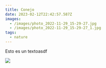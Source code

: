 ```yaml
---
title: Conejo
date: 2023-02-12T22:42:57.587Z
images:
  - /images/photo_2022-11-29_15-29-27.jpg
  - /images/photo_2022-11-29_15-29-27_1.jpg
tags:
  - nature
---
```

Esto es un textoasdf

![](/images/photo_2022-11-29_15-29-27.jpg)